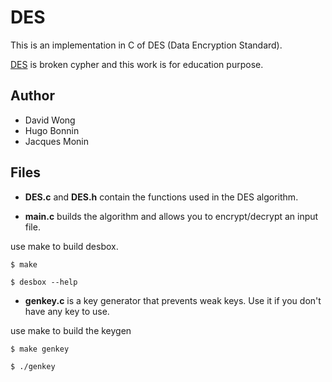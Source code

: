 DES
============

This is an implementation in C of DES (Data Encryption Standard).  

[DES][1] is broken cypher and this work is for education purpose.

[1]: http://en.wikipedia.org/wiki/Data_Encryption_Standard


Author
------

* David Wong
* Hugo Bonnin
* Jacques Monin

Files
----

* **DES.c** and **DES.h** contain the functions used in the DES algorithm.

* **main.c** builds the algorithm and allows you to encrypt/decrypt an input file.

use make to build desbox.

    $ make
    
    $ desbox --help

* **genkey.c** is a key generator that prevents weak keys. Use it if you don't have any key to use.

use make to build the keygen

    $ make genkey

    $ ./genkey
